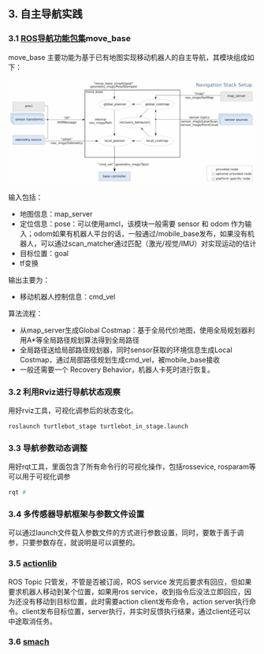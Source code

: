 <!--
 * @Author: Shuai Wang
 * @Github: https://github.com/wsustcid
 * @Version: 0.0.0
 * @Date: 2022-04-20 22:22:31
 * @LastEditTime: 2022-04-22 15:01:22
-->

## 3. 自主导航实践

### 3.1 [ROS导航功能包集](http://wiki.ros.org/navigation/Tutorials)move_base
move_base 主要功能为基于已有地图实现移动机器人的自主导航，其模块组成如下：
<div align=center><img src=./fig/move_base_modular.png width=500></div>

输入包括：
  - 地图信息：map_server
  - 定位信息：pose：可以使用amcl，该模块一般需要 sensor 和 odom 作为输入；odom如果有机器人平台的话，一般通过/mobile_base发布，如果没有机器人，可以通过scan_matcher通过匹配（激光/视觉/IMU）对实现运动的估计
  - 目标位置：goal
  - tf变换

输出主要为：
  - 移动机器人控制信息：cmd_vel

算法流程：
  - 从map_server生成Global Costmap：基于全局代价地图，使用全局规划器利用A*等全局路径规划算法得到全局路径
  - 全局路径送给局部路径规划器，同时sensor获取的环境信息生成Local Costmap，通过局部路径规划生成cmd_vel，被mobile_base接收
  - 一般还需要一个 Recovery Behavior，机器人卡死时进行恢复。

### 3.2 利用Rviz进行导航状态观察
用好rviz工具，可视化调参后的状态变化。
```bash
roslaunch turtlebot_stage turtlebot_in_stage.launch
```

### 3.3 导航参数动态调整
用好rqt工具，里面包含了所有命令行的可视化操作，包括rossevice, rosparam等可以用于可视化调参
```bash
rqt # 
```

### 3.4 多传感器导航框架与参数文件设置
可以通过launch文件载入参数文件的方式进行参数设置，同时，要敢于善于调参，只要参数存在，就说明是可以调整的。


### 3.5 [actionlib](http://wiki.ros.org/actionlib)
ROS Topic 只管发，不管是否被订阅，ROS service 发完后要求有回应，但如果要求机器人移动到某个位置，如果用ros service，收到指令后没法立即回应，因为还没有移动到目标位置，此时需要action client发布命令，action server执行命令。client发布目标位置，server执行，并实时反馈执行结果，通过client还可以中途取消任务。

### 3.6 [smach](http://wiki.ros.org/smach)